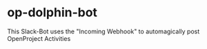 # op-dolphin-bot
This Slack-Bot uses the "Incoming Webhook" to automagically post OpenProject Activities
